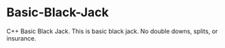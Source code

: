 # Basic-Black-Jack
C++ Basic Black Jack.
This is basic black jack. No double downs, splits, or insurance.

